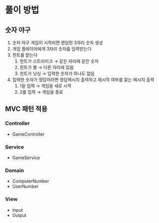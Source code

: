 # 풀이 방법

## 숫자 야구

1. 숫자 야구 게임이 시작되면 랜덤한 3자리 숫자 생성
2. 게임 플레이어에게 3자리 숫자를 입력받는다
3. 힌트를 받는다
    1. 힌트가 스트라이크 → 같은 자리에 같은 숫자
    2. 힌트가 볼 → 다른 자리에 있음
    3. 힌트가 낫싱 → 입력한 숫자가 하나도 없음
4. 입력한 숫자가 정답이라면 정답메시지 출력하고 재시작 여부를 묻는 메시지 출력
    1. 1을 입력 → 게임을 새로 시작
    2. 2를 입력 → 게임을 종료

## MVC 패턴 적용

### Controller

- GameController

### Service

- GameService

### Domain

- ComputerNumber
- UserNumber

### View

- Input
- Output